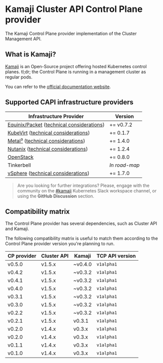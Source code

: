 # Kamaji Cluster API Control Plane provider

The Kamaji Control Plane provider implementation of the Cluster Management API.

## What is Kamaji?

[Kamaji](http://github.com/clastix/kamaji) is an Open-Source project offering hosted Kubernetes control planes.
tl;dr; the Control Plane is running in a management cluster as regular pods.

You can refer to the [official documentation website](https://kamaji.clastix.io/).

## Supported CAPI infrastructure providers

| Infrastructure Provider                                                                                                                 | Version       |
|-----------------------------------------------------------------------------------------------------------------------------------------|---------------|
| [Equinix/Packet](https://github.com/kubernetes-sigs/cluster-api-provider-packet) ([technical considerations](docs/providers-packet.md)) | += v0.7.2     |
| [KubeVirt](https://github.com/kubernetes-sigs/cluster-api-provider-kubevirt) ([technical considerations](docs/providers-kubevirt.md))   | += 0.1.7      |
| [Metal³](https://github.com/metal3-io/cluster-api-provider-metal3) ([technical considerations](docs/providers-metal3.md))               | += 1.4.0      |
| [Nutanix](https://github.com/nutanix-cloud-native/cluster-api-provider-nutanix) ([technical considerations](docs/providers-nutanix.md)) | += 1.2.4      |
| [OpenStack](https://github.com/kubernetes-sigs/cluster-api-provider-openstack)                                                          | += 0.8.0      |
| Tinkerbell                                                                                                                              | _In road-map_ |
| [vSphere](https://github.com/kubernetes-sigs/cluster-api-provider-vsphere) ([technical considerations](docs/providers-vsphere.md))      | += 1.7.0      |

> Are you looking for further integrations?
> Please, engage with the community on the [#kamaji](https://kubernetes.slack.com/archives/C03GLTTMWNN) Kubernetes Slack
> workspace channel, or using the **GitHub Discussion** section.

## Compatibility matrix

The Control Plane provider has several dependencies, such as Cluster API and Kamaji.

The following compatibility matrix is useful to match them according to the Control Plane provider version you're planning to run.

| CP provider | Cluster API | Kamaji  | TCP API version |
|-------------|-------------|---------|-----------------|
| v0.5.0      | v1.5.x      | ~v0.4.0 | `v1alpha1`      |
| v0.4.2      | v1.5.x      | ~v0.3.2 | `v1alpha1`      |
| v0.4.1      | v1.5.x      | ~v0.3.2 | `v1alpha1`      |
| v0.4.0      | v1.5.x      | ~v0.3.2 | `v1alpha1`      |
| v0.3.1      | v1.5.x      | ~v0.3.2 | `v1alpha1`      |
| v0.3.0      | v1.5.x      | ~v0.3.2 | `v1alpha1`      |
| v0.2.2      | v1.5.x      | ~v0.3.2 | `v1alpha1`      |
| v0.2.1      | v1.5.x      | v0.3.1  | `v1alpha1`      |
| v0.2.0      | v1.4.x      | v0.3.x  | `v1alpha1`      |
| v0.2.0      | v1.4.x      | v0.3.x  | `v1alpha1`      |
| v0.1.1      | v1.4.x      | v0.3.x  | `v1alpha1`      |
| v0.1.0      | v1.4.x      | v0.3.x  | `v1alpha1`      |
